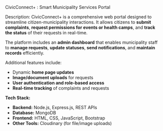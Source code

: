 
CivicConnect+ : Smart Municipality Services Portal

Description:
CivicConnect+ is a comprehensive web portal designed to streamline citizen-municipality interactions. It allows citizens to **submit complaints**, **request permissions for events or health camps**, and **track the status** of their requests in real-time.

The platform includes an **admin dashboard** that enables municipality staff to **manage requests**, **update statuses**, **send notifications**, and **maintain records** efficiently.

Additional features include:

* Dynamic **home page updates**
* **Image/document uploads** for requests
* **User authentication and role-based access**
* **Real-time tracking** of complaints and requests

**Tech Stack:**

* **Backend:** Node.js, Express.js, REST APIs
* **Database:** MongoDB
* **Frontend:** HTML, CSS, JavaScript, Bootstrap
* **Other Tools:** Cloudinary (for file/image uploads)

